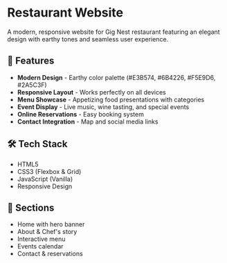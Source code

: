 # Restaurant Website

A modern, responsive website for Gig Nest restaurant featuring an elegant design with earthy tones and seamless user experience.

## 🚀 Features

- **Modern Design** - Earthy color palette (#E3B574, #6B4226, #F5E9D6, #2A5C3F)
- **Responsive Layout** - Works perfectly on all devices
- **Menu Showcase** - Appetizing food presentations with categories
- **Event Display** - Live music, wine tasting, and special events
- **Online Reservations** - Easy booking system
- **Contact Integration** - Map and social media links

## 🛠️ Tech Stack

- HTML5
- CSS3 (Flexbox & Grid)
- JavaScript (Vanilla)
- Responsive Design

## 📱 Sections

- Home with hero banner
- About & Chef's story
- Interactive menu
- Events calendar
- Contact & reservations
